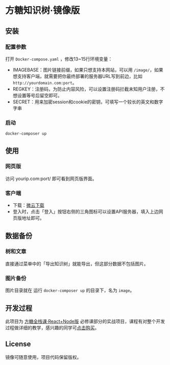 # 方糖知识树·镜像版

## 安装

### 配置参数

打开 `Docker-compose.yaml` ，修改13~15行环境变量：

- IMAGEBASE：图片链接前缀，如果只想支持本网站，可以用 `/image/`，如果想支持客户端，就需要把你最终部署的服务器URL写到前边，比如`http://yourdomain.com:port`。
- REGKEY：注册码，为防止内容风险，可以设置注册码拦截未知用户注册，不想设置等号后留空即可。
- SECRET：用来加密session和cookie的密钥，可填写一个较长的英文和数字字串

### 启动

```
docker-composer up 
```

## 使用 

### 网页版 

访问 yourip.com:port/ 即可看到网页版界面。

### 客户端 

- 下载：[微云下载](https://share.weiyun.com/553iNEA)
- 登入时，点击「登入」按钮右侧的三角图标可以设置API服务器，填入上边网页版地址即可。

## 数据备份

### 树和文章

直接通过菜单中的「导出知识树」就能导出，但这部分数据不包括图片。

### 图片备份

图片目录就在 运行 `docker-composer up` 的目录下，名为 `image`。

## 开发过程

此项目为 [方糖全栈课·React+Node版](http://node.quanzhanke.com) 必修课部分的实战项目，课程有对整个开发过程做详细的教学，感兴趣的同学可[点击购买](http://node.quanzhanke.com)。

## License

镜像可随意使用，项目代码保留版权。